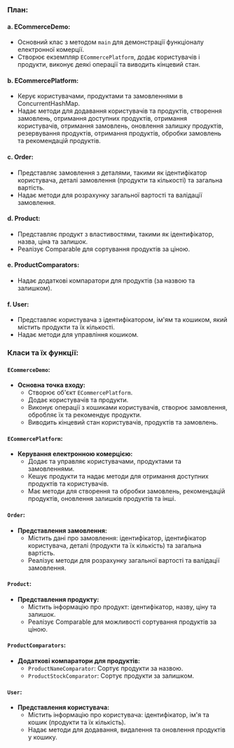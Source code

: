 ### План: ###

#### a. ECommerceDemo:
   - Основний клас з методом `main` для демонстрації функціоналу електронної комерції.
   - Створює екземпляр `ECommercePlatform`, додає користувачів і продукти, виконує деякі операції та виводить кінцевий стан.

#### b. ECommercePlatform:
   - Керує користувачами, продуктами та замовленнями в ConcurrentHashMap.
   - Надає методи для додавання користувачів та продуктів, створення замовлень, отримання доступних продуктів, отримання користувачів, отримання замовлень, оновлення залишку продуктів, резервування продуктів, отримання продуктів, обробки замовлень та рекомендацій продуктів.

#### c. Order:
   - Представляє замовлення з деталями, такими як ідентифікатор користувача, деталі замовлення (продукти та кількості) та загальна вартість.
   - Надає методи для розрахунку загальної вартості та валідації замовлення.

#### d. Product:
   - Представляє продукт з властивостями, такими як ідентифікатор, назва, ціна та залишок.
   - Реалізує Comparable для сортування продуктів за ціною.
   
#### e. ProductComparators:
   - Надає додаткові компаратори для продуктів (за назвою та залишком).

#### f. User:
   - Представляє користувача з ідентифікатором, ім'ям та кошиком, який містить продукти та їх кількості.
   - Надає методи для управління кошиком.



### Класи та їх функції:

#### `ECommerceDemo`:
   - **Основна точка входу:**
     - Створює об'єкт `ECommercePlatform`.
     - Додає користувачів та продукти.
     - Виконує операції з кошиками користувачів, створює замовлення, обробляє їх та рекомендує продукти.
     - Виводить кінцевий стан користувачів, продуктів та замовлень.

#### `ECommercePlatform`:
   - **Керування електронною комерцією:**
     - Додає та управляє користувачами, продуктами та замовленнями.
     - Кешує продукти та надає методи для отримання доступних продуктів та користувачів.
     - Має методи для створення та обробки замовлень, рекомендацій продуктів, оновлення залишків продуктів та інші.

#### `Order`:
   - **Представлення замовлення:**
     - Містить дані про замовлення: ідентифікатор, ідентифікатор користувача, деталі (продукти та їх кількість) та загальна вартість.
     - Реалізує методи для розрахунку загальної вартості та валідації замовлення.

#### `Product`:
   - **Представлення продукту:**
     - Містить інформацію про продукт: ідентифікатор, назву, ціну та залишок.
     - Реалізує Comparable для можливості сортування продуктів за ціною.

#### `ProductComparators`:
   - **Додаткові компаратори для продуктів:**
     - `ProductNameComparator`: Сортує продукти за назвою.
     - `ProductStockComparator`: Сортує продукти за залишком.

#### `User`:
   - **Представлення користувача:**
     - Містить інформацію про користувача: ідентифікатор, ім'я та кошик (продукти та їх кількість).
     - Надає методи для додавання, видалення та оновлення продуктів у кошику.


